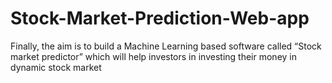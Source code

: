 # Stock-Market-Prediction-Web-app
Finally, the aim is to build a Machine Learning based software called “Stock market predictor” which will help investors in investing their money in dynamic stock market
